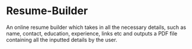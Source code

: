 # Resume-Builder
An online resume builder which takes in all the necessary details, such as name, contact, education, experience, links etc and outputs a PDF file containing all the inputted details by the user. 
